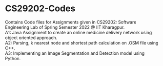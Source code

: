 # CS29202-Codes
<p>Contains Code files for Assignments given in CS29202: Software Engineering Lab of Spring Semester 2022 @ IIT Kharagpur.<br>
A1: Java Assignment to create an online medicine delivery network using object oriented approach.<br>
A2: Parsing, k nearest node and shortest path calculation on .OSM file using C++.<br>
A3: Implementing an Image Segmentation and Detection model using Python.</p>
